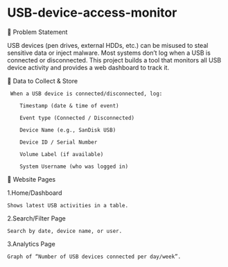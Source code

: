# USB-device-access-monitor

📝 Problem Statement

USB devices (pen drives, external HDDs, etc.) can be misused to steal sensitive data or inject malware. Most systems don’t log when a USB is connected or disconnected. This project builds a tool that monitors all USB device activity and provides a web dashboard to track it.

🔹 Data to Collect & Store

     When a USB device is connected/disconnected, log:

        Timestamp (date & time of event)

        Event type (Connected / Disconnected)

        Device Name (e.g., SanDisk USB)

        Device ID / Serial Number

        Volume Label (if available)

        System Username (who was logged in)

   
🔹 Website Pages

   1.Home/Dashboard

    Shows latest USB activities in a table.

   2.Search/Filter Page

    Search by date, device name, or user.

  3.Analytics Page

    Graph of “Number of USB devices connected per day/week”. 




